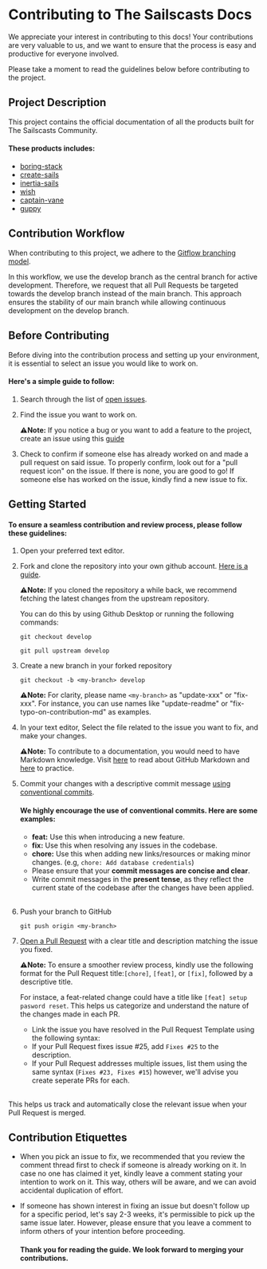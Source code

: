 # Contributing to The Sailscasts Docs

We appreciate your interest in contributing to this docs! Your contributions are very valuable to us, and we want to ensure that the process is easy and productive for everyone involved. 

Please take a moment to read the guidelines below before contributing to the project.

## Project Description

This project contains the official documentation of all the products built for The Sailscasts Community.

#### These products includes:
- [boring-stack](https://github.com/sailscastshq/boring-stack)
- [create-sails](https://github.com/sailscastshq/create-sails)
- [inertia-sails](https://github.com/sailscastshq/inertia-sails)
- [wish](https://github.com/sailscastshq/sails-hook-wish)
- [captain-vane](https://github.com/sailscastshq/captain-vane)
- [guppy](https://guppy.sailscasts.com/)


## Contribution Workflow

When contributing to this project, we adhere to the [Gitflow branching model](https://www.atlassian.com/git/tutorials/comparing-workflows/gitflow-workflow). 

In this workflow, we use the develop branch as the central branch for active development. Therefore, we request that all Pull Requests be targeted towards the develop branch instead of the main branch. This approach ensures the stability of our main branch while allowing continuous development on the develop branch.

## Before Contributing

Before diving into the contribution process and setting up your environment, it is essential to select an issue you would like to work on.

#### Here's a simple guide to follow:

1. Search through the list of [open issues](https://github.com/sailscastshq/docs.sailscasts.com/issues).
2. Find the issue you want to work on.
   
   ⚠️**Note:** If you notice a bug or you want to add a feature to the project, create an issue using this [guide](https://docs.github.com/en/issues/tracking-your-work-with-issues/creating-an-issue)

3. Check to confirm if someone else has already worked on  and made a pull request on said issue. To properly confirm, look out for a "pull request icon" on the issue. If there is none, you are good to go! If someone else has worked on the issue, kindly find a new issue to fix.


## Getting Started

#### To ensure a seamless contribution and review process, please follow these guidelines:
 
1. Open your preferred text editor.
   
2. Fork and clone the repository into your own github         account.
   [Here is a guide](https://docs.github.com/en/get-started/quickstart/fork-a-repo).
   
   ⚠️**Note:**  If you cloned the repository a while back, we recommend fetching the latest changes from the upstream repository.

    You can do this by using Github Desktop or running the following commands:
      ``` 
      git checkout develop  
      ```
      ```
      git pull upstream develop 
      ```
  
3.  Create a new branch in your forked repository
     ```
    git checkout -b <my-branch> develop
     ```
    ⚠️**Note:** For clarity, please name `<my-branch>` as "update-xxx" or "fix-xxx". For instance, you can use names like "update-readme" or "fix-typo-on-contribution-md" as examples.


4. In your text editor, Select the file related to the issue you want to fix, and make your changes.
   
   ⚠️**Note:** To contribute to a documentation, you would need to have Markdown knowledge. Visit [here](https://docs.github.com/en/get-started/writing-on-github/getting-started-with-writing-and-formatting-on-github/basic-writing-and-formatting-syntax) to read about GitHub Markdown and [here](https://www.markdowntutorial.com/) to practice.
   
5. Commit your changes with a descriptive commit message [using conventional commits](https://www.conventionalcommits.org/en/v1.0.0/).


    #### We highly encourage the use of conventional commits. Here are some examples:

     - **feat:** Use this when introducing a new feature.
     - **fix:**  Use this when resolving any issues in the codebase.
     - **chore:** Use this when adding new links/resources or making minor changes.
    (e.g, `chore: Add database credentials`)
     - Please ensure that your **commit messages are concise and clear**.
     - Write commit messages in the **present tense**, as they reflect the current state of the codebase after the changes have been applied.  
    <br/>
6. Push your branch to GitHub
   
    ```
    git push origin <my-branch>
    ```
7. [Open a Pull Request](https://help.github.com/articles/using-pull-requests/) with a clear title and description matching the issue you fixed.


    ⚠️**Note:** To ensure a smoother review process, kindly  use the following format for the Pull Request title:`[chore]`, `[feat]`, or `[fix]`, followed by a descriptive title. 
    
    For instace, a feat-related change could have a title like `[feat] setup pasword reset`. This helps us categorize and understand the nature of the changes made in each PR.

   - Link the issue you have resolved in the Pull Request Template using the following syntax:
   - If your Pull Request fixes issue #25, add `Fixes #25` to the description.
   - If your Pull Request addresses multiple issues, list them using the same syntax (`Fixes #23, Fixes #15`) however, we'll advise you create seperate PRs for each.  
  <br/>
    This helps us track and automatically close the relevant issue when your Pull Request is merged.

## Contribution Etiquettes

- When you pick an issue to fix, we recommended that you review the comment thread first to check if someone is already working on it. In case no one has claimed it yet, kindly leave a comment stating your intention to work on it. This way, others will be aware, and we can avoid accidental duplication of effort.

- If someone has shown interest in fixing an issue but doesn't follow up for a specific period, let's say 2-3 weeks, it's permissible to pick up the same issue later. However, please ensure that you leave a comment to inform others of your intention before proceeding.


   #### Thank you for reading the guide. We look forward to merging your contributions.
